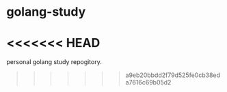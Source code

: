 # golang-study
<<<<<<< HEAD
=======

personal golang study repogitory.
>>>>>>> a9eb20bbdd2f79d525fe0cb38eda7616c69b05d2
